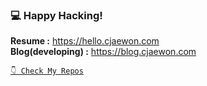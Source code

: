 ### 💻 Happy Hacking!

**Resume :** https://hello.cjaewon.com  
**Blog(developing) :** https://blog.cjaewon.com

[` 👇 Check My Repos `](https://github.com/cjaewon?tab=repositories)

<!--
**cjaewon/cjaewon** is a ✨ _special_ ✨ repository because its `README.md` (this file) appears on your GitHub profile.


- 🔭 I’m currently working on ...
- 🌱 I’m currently learning ...
- 👯 I’m looking to collaborate on ...
- 🤔 I’m looking for help with ...
- 💬 Ask me about ...
- 📫 How to reach me: ...
- 😄 Pronouns: ...
- ⚡ Fun fact: ... 
